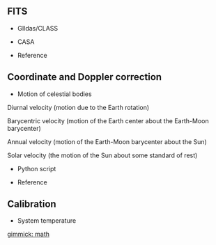 FITS
----

* GIldas/CLASS

* CASA

* Reference

Coordinate and Doppler correction
---------------------------------

* Motion of celestial bodies

Diurnal velocity (motion due to the Earth rotation)

Barycentric velocity (motion of the Earth center about the Earth-Moon barycenter)

Annual velocity (motion of the Earth-Moon barycenter about the Sun)

Solar velocity (the motion of the Sun about some standard of rest)

* Python script

* Reference 



Calibration
-----------

* System temperature

[gimmick: math]()
